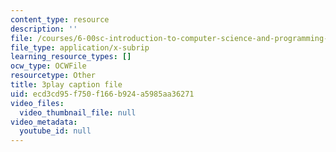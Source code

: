 ```yaml
---
content_type: resource
description: ''
file: /courses/6-00sc-introduction-to-computer-science-and-programming-spring-2011/ecd3cd95f750f166b924a5985aa36271_5gt2WDBl8-0.srt
file_type: application/x-subrip
learning_resource_types: []
ocw_type: OCWFile
resourcetype: Other
title: 3play caption file
uid: ecd3cd95-f750-f166-b924-a5985aa36271
video_files:
  video_thumbnail_file: null
video_metadata:
  youtube_id: null
---
```

